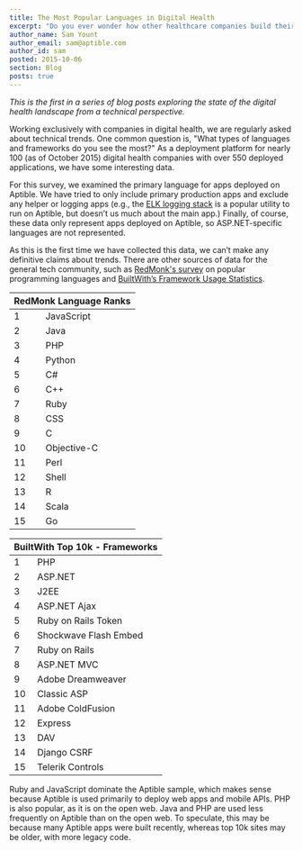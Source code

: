 ```yaml
---
title: The Most Popular Languages in Digital Health
excerpt: "Do you ever wonder how other healthcare companies build their technology?"
author_name: Sam Yount
author_email: sam@aptible.com
author_id: sam
posted: 2015-10-06
section: Blog
posts: true
---
```

*This is the first in a series of blog posts exploring the state of the digital health landscape from a technical perspective.*

Working exclusively with companies in digital health, we are regularly asked about technical trends. One common question is, "What types of languages and frameworks do you see the most?"  As a deployment platform for nearly 100 (as of October 2015) digital health companies with over 550 deployed applications, we have some interesting data.

For this survey, we examined the primary language for apps deployed on Aptible. We have tried to only include primary production apps and exclude any helper or logging apps (e.g., the [ELK logging stack](https://www.elastic.co/products) is a popular utility to run on Aptible, but doesn’t us much about the main app.) Finally, of course, these data only represent apps deployed on Aptible, so  ASP.NET-specific languages are not represented.

<div id="piechart"></div>
<script type="text/javascript" src="https://www.google.com/jsapi"></script>
<script type="text/javascript">
  google.load("visualization", "1", {packages:["corechart"]});
  google.setOnLoadCallback(drawChart);
  function drawChart() {
    var data = google.visualization.arrayToDataTable([
      ['Language', 'Percentage'],
      ['Ruby',            41.3],
      ['Node.js',         33.2],
      ['Python',          12.6],
      ['PHP',              8.1],
      ['Java',             3.5],
      ['Go',               1.3]
    ]);

    var options = {
      colors: ['#dc3912', '#36c', '#f90', '#109618', '#909', '#0099c6'],
      //colors: ['#054d9f', '#0762cb', '#0865cf', '#669ddc', '#adc0d7', '#cce1f9'],
      //colors: ['#cc342d', '#80bd01', '#ffd343', '#4f5b93', '#333', '#375eab'],
      height: 350,
      pieSliceText: 'label',
      tooltip: { text: 'percentage' }
    };

    var chart = new google.visualization.PieChart(document.getElementById('piechart'));
    chart.draw(data, options);
  }
</script>

As this is the first time we have collected this data, we can’t make any definitive claims about trends. There are other sources of data for the general tech community, such as [RedMonk's survey](http://redmonk.com/sogrady/2015/07/01/language-rankings-6-15/) on popular programming languages and [BuiltWith’s Framework Usage Statistics](http://trends.builtwith.com/framework).

<table class="simple-ranking-table">
  <thead>
    <tr><th colspan="2">RedMonk Language Ranks</th></tr>
  </thead>
  <tbody>
    <tr><td>1</td><td>JavaScript</td></tr>
    <tr><td>2</td><td>Java</td></tr>
    <tr><td>3</td><td>PHP</td></tr>
    <tr><td>4</td><td>Python</td></tr>
    <tr><td>5</td><td>C#</td></tr>
    <tr><td>6</td><td>C++</td></tr>
    <tr><td>7</td><td>Ruby</td></tr>
    <tr><td>8</td><td>CSS</td></tr>
    <tr><td>9</td><td>C</td></tr>
    <tr><td>10</td><td>Objective-C</td></tr>
    <tr><td>11</td><td>Perl</td></tr>
    <tr><td>12</td><td>Shell</td></tr>
    <tr><td>13</td><td>R</td></tr>
    <tr><td>14</td><td>Scala</td></tr>
    <tr><td>15</td><td>Go</td></tr>
  </tbody>
</table>
<table class="simple-ranking-table clearfix">
  <thead>
    <tr><th colspan="2">BuiltWith Top 10k - Frameworks</th></tr>
  </thead>
  <tbody>
    <tr><td>1</td><td>PHP</td>
    <tr><td>2</td><td>ASP.NET</td>
    <tr><td>3</td><td>J2EE</td>
    <tr><td>4</td><td>ASP.NET Ajax</td>
    <tr><td>5</td><td>Ruby on Rails Token</td>
    <tr><td>6</td><td>Shockwave Flash Embed</td>
    <tr><td>7</td><td>Ruby on Rails</td>
    <tr><td>8</td><td>ASP.NET MVC</td>
    <tr><td>9</td><td>Adobe Dreamweaver</td>
    <tr><td>10</td><td>Classic ASP</td>
    <tr><td>11</td><td>Adobe ColdFusion</td>
    <tr><td>12</td><td>Express</td>
    <tr><td>13</td><td>DAV</td>
    <tr><td>14</td><td>Django CSRF</td>
    <tr><td>15</td><td>Telerik Controls</td>
  </tbody>
</table>

Ruby and JavaScript dominate the Aptible sample, which makes sense because Aptible is used primarily to deploy web apps and mobile APIs. PHP is also popular, as it is on the open web. Java and PHP are used less frequently on Aptible than on the open web. To speculate, this may be because many Aptible apps were built recently, whereas top 10k sites may be older, with more legacy code.
